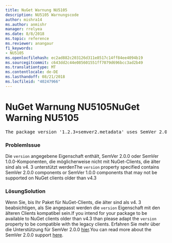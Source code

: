 ```yaml
---
title: NuGet Warnung NU5105
description: NU5105 Warnungscode
author: mishra14
ms.author: anmishr
manager: rrelyea
ms.date: 8/8/2018
ms.topic: reference
ms.reviewer: anangaur
f1_keywords:
- NU5105
ms.openlocfilehash: ec2ad882c203126d311e8517c14ff84ee4094b19
ms.sourcegitcommit: c643dd2c44e085601551ff7079d696bcc3ad2b49
ms.translationtype: MT
ms.contentlocale: de-DE
ms.lasthandoff: 08/21/2018
ms.locfileid: "40247966"
---
```

# <a name="nuget-warning-nu5105"></a><span data-ttu-id="f1e80-103">NuGet Warnung NU5105</span><span class="sxs-lookup"><span data-stu-id="f1e80-103">NuGet Warning NU5105</span></span>
<pre>The package version '1.2.3+semver2.metadata' uses SemVer 2.0.0 or components of SemVer 1.0.0 that are not supported on legacy clients. Change the package version to a SemVer 1.0.0 string. If the version contains a release label it must start with a letter. This message can be ignored if the package is not intended for older clients.</pre>

### <a name="issue"></a><span data-ttu-id="f1e80-104">Problem</span><span class="sxs-lookup"><span data-stu-id="f1e80-104">Issue</span></span>

<span data-ttu-id="f1e80-105">Die `version` angegebene Eigenschaft enthält, SemVer 2.0.0 oder SemVer 1.0.0-Komponenten, die möglicherweise nicht mit NuGet-Clients, die älter sind als v4. 3 unterstützt werden</span><span class="sxs-lookup"><span data-stu-id="f1e80-105">The `version` property specified contains SemVer 2.0.0 components or SemVer 1.0.0 components that may not be supported on NuGet clients older than v4.3</span></span>


### <a name="solution"></a><span data-ttu-id="f1e80-106">Lösung</span><span class="sxs-lookup"><span data-stu-id="f1e80-106">Solution</span></span>

<span data-ttu-id="f1e80-107">Wenn Sie, bis Ihr Paket für NuGet-Clients, die älter sind als v4. 3 beabsichtigen, als Sie angepasst werden die `version` Eigenschaft mit den älteren Clients kompatibel sein.</span><span class="sxs-lookup"><span data-stu-id="f1e80-107">If you intend for your package to be available to NuGet clients older than v4.3 than please adapt the `version` property to be compatible with the legacy clients.</span></span> <span data-ttu-id="f1e80-108">Erfahren Sie mehr über die Unterstützung für SemVer 2.0.0 [hier](https://github.com/NuGet/Home/wiki/SemVer-2.0.0-support).</span><span class="sxs-lookup"><span data-stu-id="f1e80-108">You can read more about the SemVer 2.0.0 support [here](https://github.com/NuGet/Home/wiki/SemVer-2.0.0-support).</span></span>

